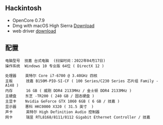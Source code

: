 ## Hackintosh
- OpenCore 0.7.9
- Dmg with macOS High Sierra [Download](https://drive.google.com/file/d/1PG7IoVyfIbquvDklTMmRfKteO6rUVRjP/view?usp=sharing)
- web driver [download](https://www.tonymacx86.com/nvidia-drivers/)

## 配置
```
电脑型号  技嘉 台式电脑  (扫描时间：2022年04月17日)
操作系统  Windows 10 专业版 64位 ( DirectX 12 )
  
处理器    英特尔 Core i7-6700 @ 3.40GHz 四核
主板      技嘉 B150M-PIO-SI-CF ( 100 Series/C230 Series 芯片组 Family - A148 )
内存      16 GB ( 威刚 DDR4 2133MHz / 金士顿 DDR4 2133MHz )
主硬盘    东芝 -TR200 ( 240 GB / 固态硬盘 )
主显卡    Nvidia GeForce GTX 1060 6GB ( 6 GB / 技嘉 )
显示器    惠科 HKC0000 X320 ( 31.5 英寸  )
声卡      英特尔 High Definition Audio 控制器
网卡      瑞昱 RTL8168/8111/8112 Gigabit Ethernet Controller / 技嘉
```
